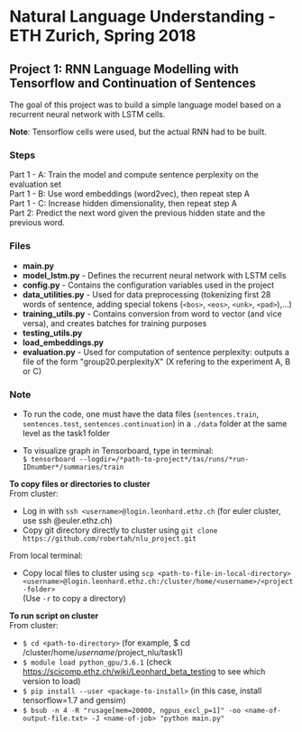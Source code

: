 # Natural Language Understanding - ETH Zurich, Spring 2018
## Project 1: RNN Language Modelling with Tensorflow and Continuation of Sentences

The goal of this project was to build a simple language model based on a recurrent neural network with LSTM cells.

**Note**: Tensorflow cells were used, but the actual RNN had to be built.

### Steps
Part 1 - A: Train the model and compute sentence perplexity on the evaluation set <br />
Part 1 - B: Use word embeddings (word2vec), then repeat step A <br />
Part 1 - C: Increase hidden dimensionality, then repeat step A <br />
Part 2: Predict the next word given the previous hidden state and the previous word.


### Files
- **main.py**
- **model_lstm.py** - Defines the recurrent neural network with LSTM cells
- **config.py** - Contains the configuration variables used in the project
- **data_utilities.py** - Used for data preprocessing (tokenizing first 28 words of sentence, adding special tokens
 (`<bos>`, `<eos>`, `<unk>`, `<pad>`),...)
- **training_utils.py** - Contains conversion from word to vector (and vice versa), and creates batches for training purposes
- **testing_utils.py**
- **load_embeddings.py**
- **evaluation.py** - Used for computation of sentence perplexity: outputs a file of the form "group20.perplexityX" (X refering to the experiment A, B or C)



### Note
- To run the code, one must have the data files (`sentences.train`, `sentences.test`, `sentences.continuation`) in a `./data` folder at the same level as the task1 folder

- To visualize graph in Tensorboard, type in terminal:<br />
`$ tensorboard --logdir=/*path-to-project*/tas/runs/*run-IDnumber*/summaries/train`<br />

**To copy files or directories to cluster**<br/>
From cluster:
- Log in with `ssh <username>@login.leonhard.ethz.ch` (for euler cluster, use ssh <username>@euler.ethz.ch)
- Copy git directory directly to cluster using `git clone https://github.com/robertah/nlu_project.git` <br/>

From local terminal:
- Copy local files to cluster using `scp <path-to-file-in-local-directory> <username>@login.leonhard.ethz.ch:/cluster/home/<username>/<project-folder>` <br/>
  (Use `-r` to copy a directory)


**To run script on cluster** <br/>
From cluster:
- `$ cd <path-to-directory>` (for example, $ cd /cluster/home/*username*/project_nlu/task1)
- `$ module load python_gpu/3.6.1` (check https://scicomp.ethz.ch/wiki/Leonhard_beta_testing to see which version to load)
- `$ pip install --user <package-to-install>` (in this case, install tensorflow=1.7 and gensim)
- `$ bsub -n 4 -R "rusage[mem=20000, ngpus_excl_p=1]" -oo <name-of-output-file.txt> -J <name-of-job> "python main.py"`
